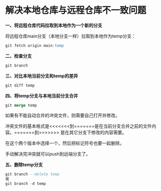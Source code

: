 # 解决本地仓库与远程仓库不一致问题

**一、将远程仓库代码拉取到本地作为一个新的分支**

将远程仓库main分支（本地分支一样）拉取到本地作为temp分支：

```sql
git fetch origin main:temp
```

**二、检查分支**

```sql
git branch
```

**三、对比本地当前分支和temp的差异**

```sql
git diff temp
```

**四、将temp分支与本地当前分支合并**

```sql
git merge temp
```

如果有不能自动合并的冲突文件，则需要自己打开并修改。

冲突文件的基本格式是<<<<<<<到=======是在当前分支合并之前的文件内容。=======到>>>>>>> 是在其它分支下修改的内容需要。

在这个两个版本中选择一个，然后把标记符号也要一起删除。

手动解决完冲突就可以push到远端分支了。

**五、删除temp分支**

```sql
git branch --delete temp
或
git branch -d temp
```